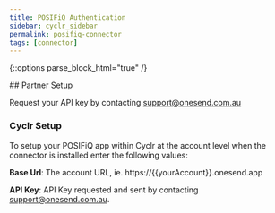 ```yaml
---
title: POSIFiQ Authentication
sidebar: cyclr_sidebar
permalink: posifiq-connector
tags: [connector]
---
```

{::options parse_block_html="true" /}
<section class="card py-5 my-5">
## Partner Setup

Request your API key by contacting support@onesend.com.au

### Cyclr Setup

To setup your POSIFiQ app within Cyclr at the account level when the connector is installed enter the following values:

**Base Url**:  The account URL, ie. https://{{yourAccount}}.onesend.app

**API Key**: API Key requested and sent by contacting support@onesend.com.au.

</section>
